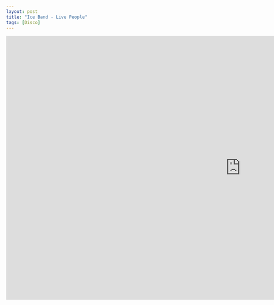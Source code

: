 ```yaml
---
layout: post
title: "Ice Band - Live People"
tags: [Disco]
---
```


<div class="embed-responsive embed-responsive-16by9">
    <iframe width="1280" height="720" src="https://www.youtube.com/embed/yfMfwOwHDHU" frameborder="0" allow="autoplay; encrypted-media" allowfullscreen></iframe>
</div>
